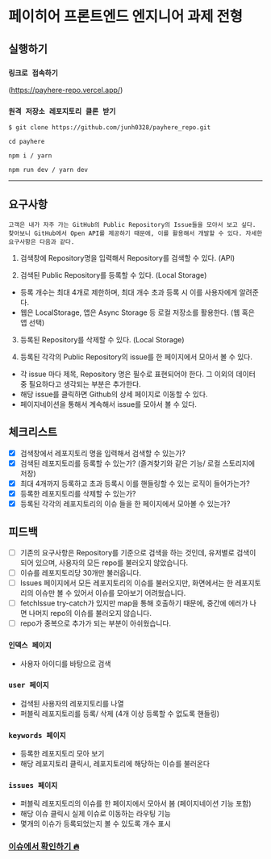 # 페이히어 프론트엔드 엔지니어 과제 전형

## 실행하기

### `링크로 접속하기`

(https://payhere-repo.vercel.app/)

### `원격 저장소 레포지토리 클론 받기`

```
$ git clone https://github.com/junh0328/payhere_repo.git

cd payhere

npm i / yarn

npm run dev / yarn dev
```

<hr/>

## 요구사항

```
고객은 내가 자주 가는 GitHub의 Public Repository의 Issue들을 모아서 보고 싶다.
찾아보니 GitHub에서 Open API를 제공하기 때문에, 이를 활용해서 개발할 수 있다. 자세한 요구사항은 다음과 같다.
```

1. 검색창에 Repository명을 입력해서 Repository를 검색할 수 있다. (API)

2. 검색된 Public Repository를 등록할 수 있다. (Local Storage)

- 등록 개수는 최대 4개로 제한하며, 최대 개수 초과 등록 시 이를 사용자에게 알려준다.
- 웹은 LocalStorage, 앱은 Async Storage 등 로컬 저장소를 활용한다. (웹 혹은 앱 선택)

3. 등록된 Repository를 삭제할 수 있다. (Local Storage)

4. 등록된 각각의 Public Repository의 issue를 한 페이지에서 모아서 볼 수 있다.

- 각 issue 마다 제목, Repository 명은 필수로 표현되어야 한다. 그 이외의 데이터 중 필요하다고 생각되는 부분은 추가한다.
- 해당 issue를 클릭하면 Github의 상세 페이지로 이동할 수 있다.
- 페이지네이션을 통해서 계속해서 issue를 모아서 볼 수 있다.

## 체크리스트

- [x] 검색창에서 레포지토리 명을 입력해서 검색할 수 있는가?
- [x] 검색된 레포지토리를 등록할 수 있는가? (즐겨찾기와 같은 기능/ 로컬 스토리지에 저장)
- [x] 최대 4개까지 등록하고 초과 등록시 이를 핸들링할 수 있는 로직이 들어가는가?
- [x] 등록한 레포지토리를 삭제할 수 있는가?
- [x] 등록된 각각의 레포지토리의 이슈 들을 한 페이지에서 모아볼 수 있는가?

## 피드백

- [ ] 기존의 요구사항은 Repository를 기준으로 검색을 하는 것인데, 유저별로 검색이 되어 있으며, 사용자의 모든 repo를 불러오지 않았습니다.
- [ ] 이슈를 레포지토리당 30개만 불러옵니다.
- [ ] Issues 페이지에서 모든 레포지토리의 이슈를 불러오지만, 화면에서는 한 레포지토리의 이슈만 볼 수 있어서 이슈를 모아보기 어려웠습니다.
- [ ] fetchIssue try-catch가 있지만 map을 통해 호출하기 때문에, 중간에 에러가 나면 나머지 repo의 이슈를 불러오지 않습니다.
- [ ] repo가 중복으로 추가가 되는 부분이 아쉬웠습니다.

### `인덱스 페이지`

- 사용자 아이디를 바탕으로 검색

### `user 페이지`

- 검색된 사용자의 레포지토리를 나열
- 퍼블릭 레포지토리를 등록/ 삭제 (4개 이상 등록할 수 없도록 핸들링)

### `keywords 페이지`

- 등록한 레포지토리 모아 보기
- 해당 레포지토리 클릭시, 레포지토리에 해당하는 이슈를 불러온다

### `issues 페이지`

- 퍼블릭 레포지토리의 이슈를 한 페이지에서 모아서 봄 (페이지네이션 기능 포함)
- 해당 이슈 클릭시 실제 이슈로 이동하는 라우팅 기능
- 몇개의 이슈가 등록되었는지 볼 수 있도록 개수 표시

### [이슈에서 확인하기 🔥](https://github.com/junh0328/payhere_repo/issues/1)
